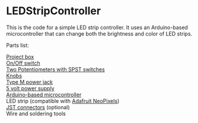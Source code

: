 LEDStripController
==================

This is the code for a simple LED strip controller. It uses an Arduino-based microcontroller that can change both the brightness and color of LED strips.

Parts list:

[Project box](http://www.radioshack.com/product/index.jsp?productId=2062298)  
[On/Off switch](http://www.radioshack.com/product/index.jsp?productId=3097458)  
[Two Potentiometers with SPST switches](http://www.radioshack.com/product/index.jsp?productId=2062298)  
[Knobs](http://www.radioshack.com/product/index.jsp?productId=2103791)  
[Type M power jack](http://www.radioshack.com/product/index.jsp?productId=2102486)   
[5 volt power supply](http://www.radioshack.com/product/index.jsp?productId=21779296)  
[Arduino-based microcontroller](https://www.pjrc.com/store/teensy.html)  
LED strip (compatible with [Adafruit NeoPixels](http://www.adafruit.com/products/1461))  
[JST connectors](http://www.adafruit.com/products/1663) (optional)  
Wire and soldering tools  
